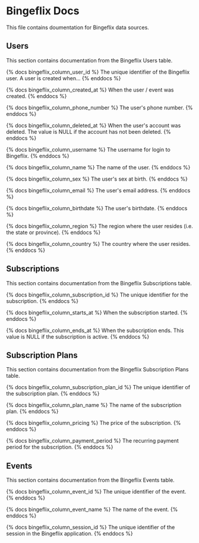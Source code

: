 # Bingeflix Docs
This file contains doumentation for Bingeflix data sources.

## Users
This section contains documentation from the Bingeflix Users table.

{% docs bingeflix_column_user_id %}
The unique identifier of the Bingeflix user. A user is created when...
{% enddocs %}

{% docs bingeflix_column_created_at %}
When the user / event was created.
{% enddocs %}

{% docs bingeflix_column_phone_number %}
The user's phone number.
{% enddocs %}

{% docs bingeflix_column_deleted_at %}
When the user's account was deleted. The value is NULL if the account has not been deleted.
{% enddocs %}

{% docs bingeflix_column_username %}
The username for login to Bingeflix.
{% enddocs %}

{% docs bingeflix_column_name %}
The name of the user.
{% enddocs %}

{% docs bingeflix_column_sex %}
The user's sex at birth.
{% enddocs %}

{% docs bingeflix_column_email %}
The user's email address.
{% enddocs %}

{% docs bingeflix_column_birthdate %}
The user's birthdate.
{% enddocs %}


{% docs bingeflix_column_region %}
The region where the user resides (i.e. the state or province).
{% enddocs %}


{% docs bingeflix_column_country %}
The country where  the user resides.
{% enddocs %}

## Subscriptions
This section contains documentation from the Bingeflix Subscriptions table.

{% docs bingeflix_column_subscription_id %}
The unique identifier for the subscription.
{% enddocs %}

{% docs bingeflix_column_starts_at %}
When the subscription started.
{% enddocs %}

{% docs bingeflix_column_ends_at %}
When the subscription ends. This value is NULL if the subscription is active.
{% enddocs %}


## Subscription Plans
This section contains documentation from the Bingeflix Subscription Plans table.

{% docs bingeflix_column_subscription_plan_id %}
The unique identifier of the subscription plan.
{% enddocs %}

{% docs bingeflix_column_plan_name %}
The name of the subscription plan.
{% enddocs %}

{% docs bingeflix_column_pricing %}
The price of the subscription.
{% enddocs %}


{% docs bingeflix_column_payment_period %}
The recurring payment period for the subscription.
{% enddocs %}

## Events
This section contains documentation from the Bingeflix Events table.

{% docs bingeflix_column_event_id %}
The unique identifier of the event.
{% enddocs %}

{% docs bingeflix_column_event_name %}
The name of the event.
{% enddocs %}

{% docs bingeflix_column_session_id %}
The unique identifier of the session in the Bingeflix application.
{% enddocs %}

